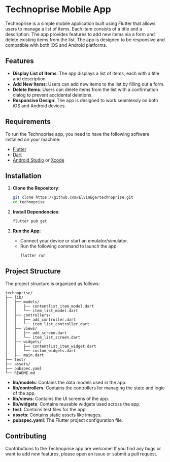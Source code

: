 # Technoprise Mobile App

Technoprise is a simple mobile application built using Flutter that allows users to manage a list of items. Each item consists of a title and a description. The app provides features to add new items via a form and delete existing items from the list. The app is designed to be responsive and compatible with both iOS and Android platforms.

## Features

- **Display List of Items**: The app displays a list of items, each with a title and description.
- **Add New Items**: Users can add new items to the list by filling out a form.
- **Delete Items**: Users can delete items from the list with a confirmation dialog to prevent accidental deletions.
- **Responsive Design**: The app is designed to work seamlessly on both iOS and Android devices.

## Requirements

To run the Technoprise app, you need to have the following software installed on your machine:

- [Flutter](https://flutter.dev/docs/get-started/install)
- [Dart](https://dart.dev/get-dart)
- [Android Studio](https://developer.android.com/studio) or [Xcode](https://developer.apple.com/xcode/)

## Installation

1. **Clone the Repository**:
   ```sh
   git clone https://github.com/ElvinEga/technoprise.git
   cd technoprise
   ```

2. **Install Dependencies**:
   ```sh
   flutter pub get
   ```

3. **Run the App**:
    - Connect your device or start an emulator/simulator.
    - Run the following command to launch the app:
      ```sh
      flutter run
      ```

## Project Structure

The project structure is organized as follows:

```
technoprise/
├── lib/
│   ├── models/
│   │   ├── contentlist_item_model.dart
│   │   └── item_list_model.dart
│   ├── controllers/
│   │   ├── add_controller.dart
│   │   └── item_list_controller.dart
│   ├── views/
│   │   ├── add_screen.dart
│   │   └── item_list_screen.dart
│   ├── widgets/
│   │   ├── contentlist_item_widget.dart
│   │   └── custom_widgets.dart
│   ├── main.dart
├── test/
├── assets/
├── pubspec.yaml
└── README.md
```

- **lib/models**: Contains the data models used in the app.
- **lib/controllers**: Contains the controllers for managing the state and logic of the app.
- **lib/views**: Contains the UI screens of the app.
- **lib/widgets**: Contains reusable widgets used across the app.
- **test**: Contains test files for the app.
- **assets**: Contains static assets like images.
- **pubspec.yaml**: The Flutter project configuration file.

## Contributing

Contributions to the Technoprise app are welcome! If you find any bugs or want to add new features, please open an issue or submit a pull request.

